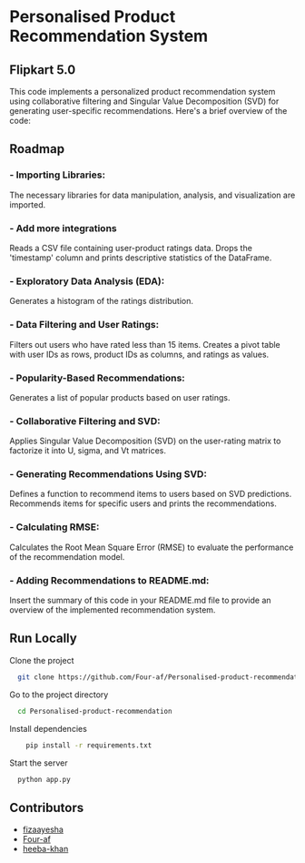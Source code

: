 # Personalised Product Recommendation System
## Flipkart 5.0
This code implements a personalized product recommendation system using collaborative filtering and Singular Value Decomposition (SVD) for generating user-specific recommendations. Here's a brief overview of the code:

## Roadmap

### - Importing Libraries:
The necessary libraries for data manipulation, analysis, and visualization are imported.

### - Add more integrations
Reads a CSV file containing user-product ratings data.
Drops the 'timestamp' column and prints descriptive statistics of the DataFrame.

### - Exploratory Data Analysis (EDA):
Generates a histogram of the ratings distribution.

### - Data Filtering and User Ratings:
Filters out users who have rated less than 15 items.
Creates a pivot table with user IDs as rows, product IDs as columns, and ratings as values.

### - Popularity-Based Recommendations:
Generates a list of popular products based on user ratings.

### - Collaborative Filtering and SVD:
Applies Singular Value Decomposition (SVD) on the user-rating matrix to factorize it into U, sigma, and Vt matrices.

### - Generating Recommendations Using SVD:
Defines a function to recommend items to users based on SVD predictions.
Recommends items for specific users and prints the recommendations.

### - Calculating RMSE:
Calculates the Root Mean Square Error (RMSE) to evaluate the performance of the recommendation model.

### - Adding Recommendations to README.md:
Insert the summary of this code in your README.md file to provide an overview of the implemented recommendation system.
## Run Locally

Clone the project

```bash
  git clone https://github.com/Four-af/Personalised-product-recommendation.git
```

Go to the project directory

```bash
  cd Personalised-product-recommendation
```

Install dependencies

```bash
    pip install -r requirements.txt
```

Start the server

```bash
  python app.py
```


## Contributors

- [fizaayesha](https://github.com/fizaayesha)
- [Four-af](https://github.com/Four-af/)
- [heeba-khan](https://github.com/heeba-khan)